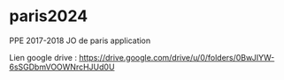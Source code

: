 # paris2024
PPE 2017-2018 JO de paris application


Lien google drive : https://drive.google.com/drive/u/0/folders/0BwJIYW-6sSGDbmVOOWNrcHJUd0U